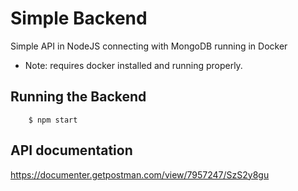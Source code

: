 # Simple Backend

Simple API in NodeJS connecting with MongoDB running in Docker

-   Note: requires docker installed and running properly.

## Running the Backend

```
    $ npm start
```

## API documentation

https://documenter.getpostman.com/view/7957247/SzS2y8gu
